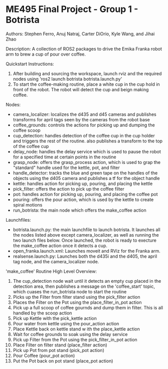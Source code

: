 # ME495 Final Project - Group 1 - Botrista

Authors: Stephen Ferro, Anuj Natraj, Carter DiOrio, Kyle Wang, and Jihai Zhao

Description: A collection of ROS2 packages to drive the Emika Franka robot arm to brew a cup of pour over coffee. 

Quickstart Instructions:
1. After building and sourcing the workspace, launch rviz and the required nodes using 'ros2 launch botrista botrista.launch.py'
2. To start the coffee-making routine, place a white cup in the cup hold in front of the robot. The robot will detect the cup and beign making coffee.

Nodes:
- camera_localizer: localizes the d435 and d45 cameras and publishes transforms for april tags seen by the cameras from the robot base
- coffee_grounds: controls the actions for picking up and dumping the coffee scoop
- cup_detection: handles detection of the coffee cup in the cup holder and triggers the rest of the routine. also publishes a transform to the top of the coffee cup
- delay_node: handles the delay service which is used to pause the robot for a specified time at certain points in the routine
- grasp_node: offers the grasp_process action, which is used to grap the "standard" handle used for the kettle, pot, and filter
- handle_detector: tracks the blue and green tape on the handles of the objects using the d405 camera and publishes a tf for the object handle
- kettle: handles action for picking up, pouring, and placing the kettle
- pick_filter: offers the action to pick up the coffee filter
- pot: handles action for picking up, pouring, and placing the coffee pot
- pouring: offers the pour action, which is used by the kettle to create spiral motions
- run_botrista: the main node which offers the make_coffee action

Launchfiles:
- botrista.launch.py: the main launchfile to launch botrista. It launches all the nodes listed above except camera_localizer, as well as running the two launch files below. Once launched, the robot is ready to execture the make_coffee action once it detects a cup.
- open_franka.launch.xml: Launches moveit and RViz for the Franka arm.
- realsense.launch.py: Launches both the d435i and the d405, the april tag node, and the camera_localizer node.

'make_coffee' Routine High Level Overview:
1. The cup_detection node wait until it detects an empty cup placed in the detection area, then publishes a message on the 'coffee_start' topic, which cuases the run_botrista node to start the routine
2. Picks up the Filter from filter stand using the pick_filter action
3. Places the Filter on the Pot using the place_filter_in_pot action
4. Pick up a full scoop of coffee gournds and dump them in filter. This is all handled by the scoop action
5. Pick up Kettle with the pick_kettle action
6. Pour water from kettle using the pour_action action
7. Place Kettle back on kettle stand w ith the place_kettle action
8. Wait for coffee grounds to soak using the delay service
9. Pick up Filter from the Pot using the pick_filter_in_pot action
10. Place Filter on filter stand (place_filter action)
11. Pick up Pot from pot stand (pick_pot action)
12. Pour Coffee (pour_pot action)
13. Put the Pot back on pot stand (place_pot action)
